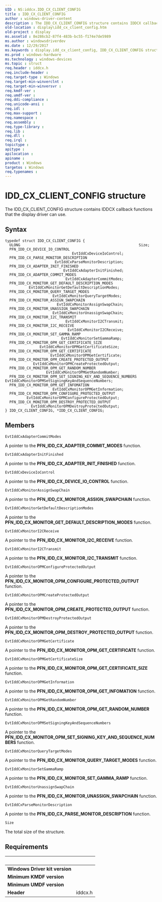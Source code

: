 ```yaml
---
UID : NS:iddcx.IDD_CX_CLIENT_CONFIG
title : IDD_CX_CLIENT_CONFIG
author : windows-driver-content
description : The IDD_CX_CLIENT_CONFIG structure contains IDDCX callback functions that the display driver can use.
old-location : display\idd_cx_client_config.htm
old-project : display
ms.assetid : 8e286cb2-87f4-483b-bc55-f174e7de5989
ms.author : windowsdriverdev
ms.date : 12/29/2017
ms.keywords : display.idd_cx_client_config, IDD_CX_CLIENT_CONFIG structure [Display Devices], IDD_CX_CLIENT_CONFIG, iddcx/IDD_CX_CLIENT_CONFIG
ms.prod : windows-hardware
ms.technology : windows-devices
ms.topic : struct
req.header : iddcx.h
req.include-header : 
req.target-type : Windows
req.target-min-winverclnt : 
req.target-min-winversvr : 
req.kmdf-ver : 
req.umdf-ver : 
req.ddi-compliance : 
req.unicode-ansi : 
req.idl : 
req.max-support : 
req.namespace : 
req.assembly : 
req.type-library : 
req.lib : 
req.dll : 
req.irql : 
topictype : 
apitype : 
apilocation : 
apiname : 
product : Windows
targetos : Windows
req.typenames : 
---
```


# IDD_CX_CLIENT_CONFIG structure
The IDD_CX_CLIENT_CONFIG structure contains IDDCX callback functions that the display driver can use.

## Syntax
````
typedef struct IDD_CX_CLIENT_CONFIG {
  ULONG                                                       Size;
  PFN_IDD_CX_DEVICE_IO_CONTROL                                EvtIddCxDeviceIoControl;
  PFN_IDD_CX_PARSE_MONITOR_DESCRIPTION                        EvtIddCxParseMonitorDescription;
  PFN_IDD_CX_ADAPTER_INIT_FINISHED                            EvtIddCxAdapterInitFinished;
  PFN_IDD_CX_ADAPTER_COMMIT_MODES                             EvtIddCxAdapterCommitModes;
  PFN_IDD_CX_MONITOR_GET_DEFAULT_DESCRIPTION_MODES            EvtIddCxMonitorGetDefaultDescriptionModes;
  PFN_IDD_CX_MONITOR_QUERY_TARGET_MODES                       EvtIddCxMonitorQueryTargetModes;
  PFN_IDD_CX_MONITOR_ASSIGN_SWAPCHAIN                         EvtIddCxMonitorAssignSwapChain;
  PFN_IDD_CX_MONITOR_UNASSIGN_SWAPCHAIN                       EvtIddCxMonitorUnassignSwapChain;
  PFN_IDD_CX_MONITOR_I2C_TRANSMIT                             EvtIddCxMonitorI2CTransmit;
  PFN_IDD_CX_MONITOR_I2C_RECEIVE                              EvtIddCxMonitorI2CReceive;
  PFN_IDD_CX_MONITOR_SET_GAMMA_RAMP                           EvtIddCxMonitorSetGammaRamp;
  PFN_IDD_CX_MONITOR_OPM_GET_CERTIFICATE_SIZE                 EvtIddCxMonitorOPMGetCertificateSize;
  PFN_IDD_CX_MONITOR_OPM_GET_CERTIFICATE                      EvtIddCxMonitorOPMGetCertificate;
  PFN_IDD_CX_MONITOR_OPM_CREATE_PROTECTED_OUTPUT              EvtIddCxMonitorOPMCreateProtectedOutput;
  PFN_IDD_CX_MONITOR_OPM_GET_RANDOM_NUMBER                    EvtIddCxMonitorOPMGetRandomNumber;
  PFN_IDD_CX_MONITOR_OPM_SET_SIGNING_KEY_AND_SEQUENCE_NUMBERS EvtIddCxMonitorOPMSetSigningKeyAndSequenceNumbers;
  PFN_IDD_CX_MONITOR_OPM_GET_INFOMATION                       EvtIddCxMonitorOPMGetInformation;
  PFN_IDD_CX_MONITOR_OPM_CONFIGURE_PROTECTED_OUTPUT           EvtIddCxMonitorOPMConfigureProtectedOutput;
  PFN_IDD_CX_MONITOR_OPM_DESTROY_PROTECTED_OUTPUT             EvtIddCxMonitorOPMDestroyProtectedOutput;
} IDD_CX_CLIENT_CONFIG, *IDD_CX_CLIENT_CONFIG;
````

## Members


`EvtIddCxAdapterCommitModes`

A pointer to the  <b>PFN_IDD_CX_ADAPTER_COMMIT_MODES</b> function.

`EvtIddCxAdapterInitFinished`

A pointer to the  <b>PFN_IDD_CX_ADAPTER_INIT_FINISHED</b> function.

`EvtIddCxDeviceIoControl`

A pointer to the  <b>PFN_IDD_CX_DEVICE_IO_CONTROL</b> function.

`EvtIddCxMonitorAssignSwapChain`

A pointer to the  <b>PFN_IDD_CX_MONITOR_ASSIGN_SWAPCHAIN</b> function.

`EvtIddCxMonitorGetDefaultDescriptionModes`

A pointer to the  <b>PFN_IDD_CX_MONITOR_GET_DEFAULT_DESCRIPTION_MODES</b> function.

`EvtIddCxMonitorI2CReceive`

A pointer to the  <b>PFN_IDD_CX_MONITOR_I2C_RECEIVE</b> function.

`EvtIddCxMonitorI2CTransmit`

A pointer to the  <b>PFN_IDD_CX_MONITOR_I2C_TRANSMIT</b> function.

`EvtIddCxMonitorOPMConfigureProtectedOutput`

A pointer to the  <b>PFN_IDD_CX_MONITOR_OPM_CONFIGURE_PROTECTED_OUTPUT</b> function.

`EvtIddCxMonitorOPMCreateProtectedOutput`

A pointer to the  <b>PFN_IDD_CX_MONITOR_OPM_CREATE_PROTECTED_OUTPUT</b> function.

`EvtIddCxMonitorOPMDestroyProtectedOutput`

A pointer to the  <b>PFN_IDD_CX_MONITOR_OPM_DESTROY_PROTECTED_OUTPUT</b> function.

`EvtIddCxMonitorOPMGetCertificate`

A pointer to the  <b>PFN_IDD_CX_MONITOR_OPM_GET_CERTIFICATE</b> function.

`EvtIddCxMonitorOPMGetCertificateSize`

A pointer to the  <b>PFN_IDD_CX_MONITOR_OPM_GET_CERTIFICATE_SIZE</b> function.

`EvtIddCxMonitorOPMGetInformation`

A pointer to the  <b>PFN_IDD_CX_MONITOR_OPM_GET_INFOMATION</b> function.

`EvtIddCxMonitorOPMGetRandomNumber`

A pointer to the  <b>PFN_IDD_CX_MONITOR_OPM_GET_RANDOM_NUMBER</b> function.

`EvtIddCxMonitorOPMSetSigningKeyAndSequenceNumbers`

A pointer to the  <b>PFN_IDD_CX_MONITOR_OPM_SET_SIGNING_KEY_AND_SEQUENCE_NUMBERS</b> function.

`EvtIddCxMonitorQueryTargetModes`

A pointer to the  <b>PFN_IDD_CX_MONITOR_QUERY_TARGET_MODES</b> function.

`EvtIddCxMonitorSetGammaRamp`

A pointer to the  <b>PFN_IDD_CX_MONITOR_SET_GAMMA_RAMP</b> function.

`EvtIddCxMonitorUnassignSwapChain`

A pointer to the  <b>PFN_IDD_CX_MONITOR_UNASSIGN_SWAPCHAIN</b> function.

`EvtIddCxParseMonitorDescription`

A pointer to the  <b>PFN_IDD_CX_PARSE_MONITOR_DESCRIPTION</b> function.

`Size`

The total size of the structure.


## Requirements
| &nbsp; | &nbsp; |
| ---- |:---- |
| **Windows Driver kit version** |  |
| **Minimum KMDF version** |  |
| **Minimum UMDF version** |  |
| **Header** | iddcx.h |